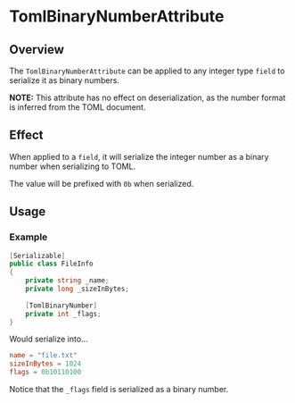 # TomlBinaryNumberAttribute

## Overview

The `TomlBinaryNumberAttribute` can be applied to any integer type `field` to serialize it as binary numbers.

**NOTE:** This attribute has no effect on deserialization, as the number format is inferred from the TOML document.

## Effect

When applied to a `field`, it will serialize the integer number as a binary number when serializing to TOML.

The value will be prefixed with `0b` when serialized.

## Usage

### Example

```csharp
[Serializable]
public class FileInfo
{
    private string _name;
    private long _sizeInBytes;
    
    [TomlBinaryNumber]
    private int _flags;
}
```

Would serialize into...

```toml
name = "file.txt"
sizeInBytes = 1024
flags = 0b10110100
```

Notice that the `_flags` field is serialized as a binary number.
